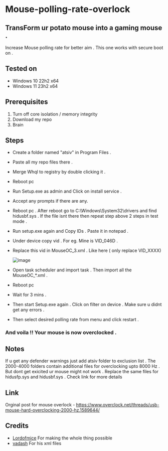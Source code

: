 # Mouse-polling-rate-overlock
## TransForm ur potato mouse into a gaming mouse .
Increase Mouse polling rate for better aim . This one works with secure boot on . 


## Tested on 
- Windows 10 22h2 x64
- Windows 11 23h2 x64 

## Prerequisites
1. Turn off core isolation / memory integrity
2. Download my repo
3. Brain


## Steps 
- Create a folder named "atsiv" in Program Files .
- Paste all my repo files there .
- Merge Whql to registry by double clicking it .
- Reboot pc
- Run Setup.exe as admin and Click on install service .
- Accept any prompts if there are any.
- Reboot pc . After reboot go to C:\Windows\System32\drivers and find hidusbf.sys . If the file isnt there then repeat step above 2 steps in test mode . 
- Run setup.exe again and Copy IDs . Paste it in notepad .
- Under device copy vid . For eg. Mine is VID_046D .
- Replace this vid in MouseOC_3.xml . Like here ( only replace VID_XXXX)
  
    ![image](https://github.com/Fool543/mouse-polling-rate-overlock/assets/120022950/dddf47a8-4c6c-468b-a6bb-3bcf324399ae)

- Open task scheduler and import task . Then import all the MouseOC_*.xml .
- Reboot pc
- Wait for 3 mins .
- Then start Setup.exe again . Click on filter on device . Make sure u didnt get any errors .
- Then select desired polling rate from menu and click restart .

### And voila !! Your mouse is now overclocked . 

## Notes 
If u get any defender warnings just add atsiv folder to exclusion list . 
The 2000-4000 folders contain additional files for overclocking upto 8000 Hz . But dont get exicited ur mouse might not work . Replace the same files for hidusfp.sys and hidusbf.sys . 
Check link for more details 

## Link
Orginal post for mouse overlock - https://www.overclock.net/threads/usb-mouse-hard-overclocking-2000-hz.1589644/

## Credits 
- [Lordofmice](https://github.com/LordOfMice) For making the whole thing possible 
- [vadash](https://github.com/vadash/1000hz) For his xml files 





